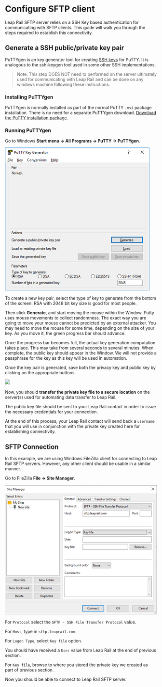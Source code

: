 # Configure SFTP client

Leap Rail SFTP server relies on a SSH Key based authentication for communicating with SFTP clients. This guide will walk you through the steps required to establish this connectivity.

## Generate a SSH public/private key pair

PuTTYgen is an key generator tool for creating [SSH keys](https://www.ssh.com/ssh/key/) for PuTTY. It is analogous to the ssh-keygen tool used in some other SSH implementations.

> Note: This step DOES NOT need to performed on the server ultimately used for communicating with Leap Rail and can be done on any windows machine following these instructions.


### Installing PuTTYgen 

PuTTYgen is normally installed as part of the normal PuTTY `.msi` package installation. There is no need for a separate PuTTYgen download. [Download the PuTTY installation package](https://www.ssh.com/ssh/putty/download).

### Running PuTTYgen 

Go to Windows **Start menu → All Programs → PuTTY → PuTTYgen**.

![](../assets/authentication/sftp/puttygen-run.png)

To create a new key pair, select the type of key to generate from the bottom of the screen: RSA with 2048 bit key size is good for most people.

Then click **Generate**, and start moving the mouse within the Window. Putty uses mouse movements to collect randomness. The exact way you are going to move your mouse cannot be predicted by an external attacker. You may need to move the mouse for some time, depending on the size of your key. As you move it, the green progress bar should advance.

Once the progress bar becomes full, the actual key generation computation takes place. This may take from several seconds to several minutes. When complete, the public key should appear in the Window. We will not provide a passphrase for the key as this key will be used in automation.

Once the key pair is generated, save both the privacy key and public key by clicking on the appropriate buttons.

![](../assets/authentication/sftp/puttygen-created-ssh-key.png)

Now, you should **transfer the private key file to a secure location** on the server(s) used for automating data transfer to Leap Rail.

The public key file should be sent to your Leap Rail contact in order to issue the necessary credentials for your connection.

At the end of this process, your Leap Rail contact will send back a `username` that you will use in conjunction with the private key created here for establishing connectivity.

## SFTP Connection

In this example, we are using Windows FileZilla client for connecting to Leap Rail SFTP servers. However, any other client should be usable in a similar manner.

Go to FileZilla **File → Site Manager**.

![](../assets/authentication/sftp/filezilla-site-manager.png)

For `Protocol` select the `SFTP - SSH File Transfer Protocol` value.

For `Host`, type in `sftp.leaprail.com`.

For `Logon Type`, select `Key file` option.

You should have received a `User` value from Leap Rail at the end of previous section.

For `Key file`, browse to where you stored the private key we created as part of previous section.

Now you should be able to connect to Leap Rail SFTP server.
